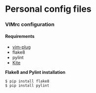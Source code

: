 # Personal config files

### VIMrc configuration

#### Requirements

- [vim-plug](https://github.com/junegunn/vim-plug)
- flake8
- pylint
- [Kite](https://kite.com/)

**Flake8 and Pylint installation**

```
$ pip install flake8
$ pip install pylint
```
